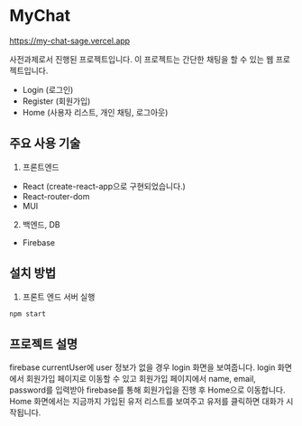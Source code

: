 # MyChat

https://my-chat-sage.vercel.app

사전과제로서 진행된 프로젝트입니다.
이 프로젝트는 간단한 채팅을 할 수 있는 웹 프로젝트입니다.

-   Login (로그인)
-   Register (회원가입)
-   Home (사용자 리스트, 개인 채팅, 로그아웃)

## 주요 사용 기술

1. 프론트엔드

-   React (create-react-app으로 구현되었습니다.)
-   React-router-dom
-   MUI

2. 백엔드, DB

-   Firebase

## 설치 방법

1. 프론트 엔드 서버 실행

```bash
npm start
```

## 프로젝트 설명

firebase currentUser에 user 정보가 없을 경우 login 화면을 보여줍니다.
login 화면에서 회원가입 페이지로 이동할 수 있고 회원가입 페이지에서 name, email, password를 입력받아 firebase를 통해 회원가입을 진행 후 Home으로 이동합니다.
Home 화면에서는 지금까지 가입된 유저 리스트를 보여주고 유저를 클릭하면 대화가 시작됩니다.
